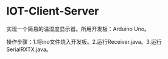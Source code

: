 # IOT-Client-Server
实现一个简易的温湿度显示器。所用开发板：Arduino Uno。

操作步骤：1.将ino文件烧入开发板。2.运行Receiver.java。3.运行SerialRXTX.java。
